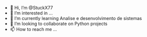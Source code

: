 - 👋 Hi, I’m @StuckX77
- 👀 I’m interested in ...
- 🌱 I’m currently learning Analise e desenvolvimento de sistemas
- 💞️ I’m looking to collaborate on Python projects
- 📫 How to reach me ...

<!---
StuckX77/StuckX77 is a ✨ special ✨ repository because its `README.md` (this file) appears on your GitHub profile.
You can click the Preview link to take a look at your changes.
--->
